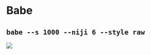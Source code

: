 # Babe

## `babe --s 1000 --niji 6 --style raw`

![](./ba/lizziegriffith_56404_babe_585fa05c-5b98-4f7b-9ae0-aec9e954a223.png)



